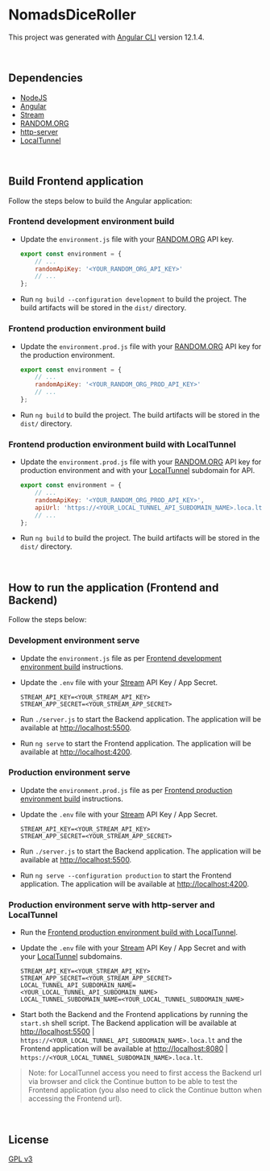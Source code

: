 # NomadsDiceRoller

This project was generated with [Angular CLI](https://github.com/angular/angular-cli) version 12.1.4.

&nbsp;

## Dependencies

- [NodeJS](https://nodejs.org/)
- [Angular](https://angular.io/)
- [Stream](https://getstream.io/)
- [RANDOM.ORG](https://www.random.org/)
- [http-server](https://www.npmjs.com/package/http-server)
- [LocalTunnel](http://localtunnel.github.io/www/)

&nbsp;

## Build Frontend application

Follow the steps below to build the Angular application:


### Frontend development environment build

- Update the `environment.js` file with your [RANDOM.ORG](https://www.random.org/) API key.

    ```javascript
    export const environment = {
        // ...
        randomApiKey: '<YOUR_RANDOM_ORG_API_KEY>'
        // ...
    };
    ```

- Run `ng build --configuration development` to build the project. The build artifacts will be stored in the `dist/` directory.


### Frontend production environment build

- Update the `environment.prod.js` file with your [RANDOM.ORG](https://www.random.org/) API key for the production environment.

    ```javascript
    export const environment = {
        // ...
        randomApiKey: '<YOUR_RANDOM_ORG_PROD_API_KEY>'
        // ...
    };
    ```

- Run `ng build` to build the project. The build artifacts will be stored in the `dist/` directory.


### Frontend production environment build with LocalTunnel

- Update the `environment.prod.js` file with your [RANDOM.ORG](https://www.random.org/) API key for production environment and with your [LocalTunnel](http://localtunnel.github.io/www/) subdomain for API.

    ```javascript
    export const environment = {
        // ...
        randomApiKey: '<YOUR_RANDOM_ORG_PROD_API_KEY>',
        apiUrl: 'https://<YOUR_LOCAL_TUNNEL_API_SUBDOMAIN_NAME>.loca.lt'
        // ...
    };
    ```

- Run `ng build` to build the project. The build artifacts will be stored in the `dist/` directory.

&nbsp;

## How to run the application (Frontend and Backend)

Follow the steps below:


### Development environment serve

- Update the `environment.js` file as per [Frontend development environment build](#frontend-development-environment-build) instructions.

- Update the `.env` file with your [Stream](https://getstream.io/) API Key / App Secret.

    ```
    STREAM_API_KEY=<YOUR_STREAM_API_KEY>
    STREAM_APP_SECRET=<YOUR_STREAM_APP_SECRET>
    ```

- Run `./server.js` to start the Backend application. The application will be available at [http://localhost:5500](http://localhost:5500).

- Run `ng serve` to start the Frontend application. The application will be available at [http://localhost:4200](http://localhost:4200).


### Production environment serve

- Update the `environment.prod.js` file as per [Frontend production environment build](#frontend-production-environment-build) instructions.

- Update the `.env` file with your [Stream](https://getstream.io/) API Key / App Secret.

    ```
    STREAM_API_KEY=<YOUR_STREAM_API_KEY>
    STREAM_APP_SECRET=<YOUR_STREAM_APP_SECRET>
    ```

- Run `./server.js` to start the Backend application. The application will be available at [http://localhost:5500](http://localhost:5500).

- Run `ng serve --configuration production` to start the Frontend application. The application will be available at [http://localhost:4200](http://localhost:4200).


### Production environment serve with http-server and LocalTunnel

- Run the [Frontend production environment build with LocalTunnel](#frontend-production-environment-build-with-localtunnel).

- Update the `.env` file with your [Stream](https://getstream.io/) API Key / App Secret and with your [LocalTunnel](http://localtunnel.github.io/www/) subdomains.

    ```
    STREAM_API_KEY=<YOUR_STREAM_API_KEY>
    STREAM_APP_SECRET=<YOUR_STREAM_APP_SECRET>
    LOCAL_TUNNEL_API_SUBDOMAIN_NAME=<YOUR_LOCAL_TUNNEL_API_SUBDOMAIN_NAME>
    LOCAL_TUNNEL_SUBDOMAIN_NAME=<YOUR_LOCAL_TUNNEL_SUBDOMAIN_NAME>
    ```

- Start both the Backend and the Frontend applications by running the `start.sh` shell script. The Backend application will be available at [http://localhost:5500](http://localhost:5500) | `https://<YOUR_LOCAL_TUNNEL_API_SUBDOMAIN_NAME>.loca.lt` and the Frontend application will be available at [http://localhost:8080](http://localhost:8080) | `https://<YOUR_LOCAL_TUNNEL_SUBDOMAIN_NAME>.loca.lt`.

> Note: for LocalTunnel access you need to first access the Backend url via browser and click the Continue button to be able to test the Frontend application (you also need to click the Continue button when accessing the Frontend url).

&nbsp;

## License
[GPL v3](https://www.gnu.org/licenses/gpl-3.0.html)
